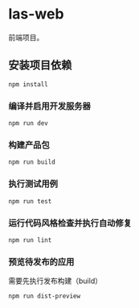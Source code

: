 # las-web

前端项目。

## 安装项目依赖

```
npm install
```

### 编译并启用开发服务器

```
npm run dev
```

### 构建产品包

```
npm run build
```

### 执行测试用例

```
npm run test
```

### 运行代码风格检查并执行自动修复

```
npm run lint
```

### 预览待发布的应用

需要先执行发布构建（build）

```
npm run dist-preview
```
